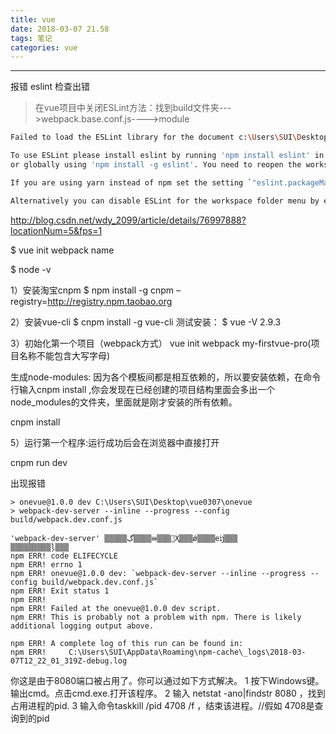 ```yaml
---
title: vue
date: 2018-03-07 21.58
tags: 笔记
categories: vue
---
```


--------------------------------------------------------------------------------

<!-- more -->

报错 eslint 检查出错  

> 在vue项目中关闭ESLint方法：找到build文件夹--->webpack.base.conf.js---->module

```bash
Failed to load the ESLint library for the document c:\Users\SUI\Desktop\vue0307\qqmiuscvue\menu\src\main.js

To use ESLint please install eslint by running 'npm install eslint' in the workspace folder menu
or globally using 'npm install -g eslint'. You need to reopen the workspace after installing eslint.

If you are using yarn instead of npm set the setting `"eslint.packageManager": "yarn"`

Alternatively you can disable ESLint for the workspace folder menu by executing the 'Disable ESLint' command.
```


http://blog.csdn.net/wdy_2099/article/details/76997888?locationNum=5&fps=1

$ vue init webpack name

$ node -v

1）安装淘宝cnpm
$ npm install -g cnpm –registry=http://registry.npm.taobao.org

2）安装vue-cli
$ cnpm install -g vue-cli
测试安装：
$ vue -V
2.9.3

3）初始化第一个项目（webpack方式）
vue init webpack my-firstvue-pro(项目名称不能包含大写字母)


生成node-modules: 因为各个模板间都是相互依赖的，所以要安装依赖，在命令行输入cnpm install ,你会发现在已经创建的项目结构里面会多出一个node_modules的文件夹，里面就是刚才安装的所有依赖。

cnpm install


5）运行第一个程序:运行成功后会在浏览器中直接打开

cnpm run dev

出现报错
```
> onevue@1.0.0 dev C:\Users\SUI\Desktop\vue0307\onevue
> webpack-dev-server --inline --progress --config build/webpack.dev.conf.js

'webpack-dev-server' ▒▒▒▒▒ڲ▒▒▒▒ⲿ▒▒▒Ҳ▒▒▒ǿ▒▒▒▒еĳ▒▒▒
▒▒▒▒▒▒▒▒▒ļ▒▒▒
npm ERR! code ELIFECYCLE
npm ERR! errno 1
npm ERR! onevue@1.0.0 dev: `webpack-dev-server --inline --progress --config build/webpack.dev.conf.js`
npm ERR! Exit status 1
npm ERR!
npm ERR! Failed at the onevue@1.0.0 dev script.
npm ERR! This is probably not a problem with npm. There is likely additional logging output above.

npm ERR! A complete log of this run can be found in:
npm ERR!     C:\Users\SUI\AppData\Roaming\npm-cache\_logs\2018-03-07T12_22_01_319Z-debug.log
```

你这是由于8080端口被占用了。你可以通过如下方式解决。
1 按下Windows键。输出cmd。点击cmd.exe.打开该程序。
2 输入 netstat   -ano|findstr  8080 ，找到占用进程的pid.
3 输入命令taskkill  /pid  4708  /f  ，结束该进程。//假如 4708是查询到的pid
